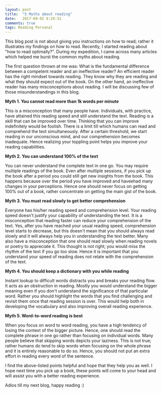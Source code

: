 ```yaml
---
layout: post
title:  "5 Myths about reading"
date:   2017-09-02 6:29:31
comments: true
tags: Reading Personal
---
```


This blog post is not about giving you instructions on how to read; rather it illustrates my findings on how to read. Recently, I started reading about "how to read optimally?". During my expedition, I came across many articles which helped me burst the common myths about reading.

The first question thrown at me was: What is the fundamental difference between a competent reader and an ineffective reader? An efficient reader has the right mindset towards reading. They know why they are reading and what they should expect out of the book. On the other hand, an ineffective reader has many misconceptions about reading. I will be discussing few of those misunderstandings in this blog.

**Myth 1. You cannot read more than 1k words per minute**

This is a misconception that many people have. Individuals, with practice, have attained this reading speed and still understand the text. Reading is a skill that can be improved over time. Thinking that you can improve indefinitely would be foolish. There is a limit till which humans can read and comprehend the text simultaneously. After a certain threshold, we start reading in our unconscious mind, and our comprehension becomes inadequate. Hence realizing your toppling point helps you improve your
reading capabilities.

**Myth 2. You can understand 100% of the text**

You can never understand the complete text in one go. You may require multiple readings of the book. Even after multiple sessions, if you pick up the book after a period you could still get new insights from the book. This happens because over the period you have improved and haveehad many changes in your perceptions. Hence one should never focus on getting 100% out of a book, rather concentrate on getting the main gist of the book.

**Myth 3. You must read slowly to get better comprehension**

Everyone has his/her reading speed and comprehension level. Your reading speed doesn't justify your capability of understanding the text. It is a misconception that reading faster can reduce your comprehension of the text. Yes, after you have reached your usual reading speed, comprehension level starts to decrease, but this doesn't mean that you should always read slowly and it will always help you in understanding the text better. Many also have a misconception that one should read slowly when reading novels or poetry to appreciate it. This thought is not right; you would miss the rhythm of the text if you go too slow. Hence it is important that you understand your speed of reading does not relate with the comprehension of the text.

**Myth 4. You should keep a dictionary with you while reading**

Instant lookup to difficult words distracts you and breaks your reading flow. It acts as an obstruction in reading. Mostly you would understand the bigger meaning even if you don't understand the significance of that particular word. Rather you should highlight the words that you find challenging and revisit them once that reading session is over. This would help both in developing the vocabulary and also improving overall reading experience.

**Myth 5. Word-to-word reading is best**

When you focus on word to word reading, you have a high tendency of losing the context of the bigger picture. Hence, one should read the complete phrase in one go rather than focusing on individual words. Many people believe that skipping words depicts your laziness. This is not true; rather humans do tend to skip words when focusing on the whole phrase and it is entirely reasonable to do so. Hence, you should not put an extra effort in reading every word of the sentence.

I find the above-listed points helpful and hope that they help you as well. I hope next time you pick up a book, these points will come to your head and will assist you with a better reading experience.

Adios till my next blog, happy reading :)
